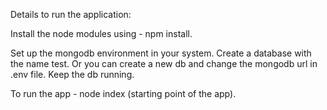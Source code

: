 Details to run the application:

Install the node modules using - 
npm install.

Set up the mongodb environment in your system.
Create a database with the name test.
Or you can create a new db and change the mongodb url in .env file.
Keep the db running.

To run the app - 
node index (starting point of the app).
